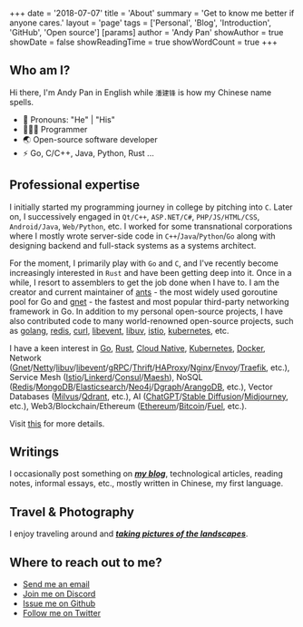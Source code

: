 +++
date = '2018-07-07'
title = 'About'
summary = 'Get to know me better if anyone cares.'
layout = 'page'
tags = ['Personal', 'Blog', 'Introduction', 'GitHub', 'Open source']
[params]
  author = 'Andy Pan'
showAuthor = true
showDate = false
showReadingTime = true
showWordCount = true
+++

## Who am I?

Hi there, I'm Andy Pan in English while `潘建锋` is how my Chinese name spells.

- 👔 Pronouns: "He" | "His"
- 🧑🏻‍💻 Programmer
- 🌏 Open-source software developer
- ⚡ Go, C/C++, Java, Python, Rust ...

## Professional expertise

I initially started my programming journey in college by pitching into `C`. Later on, I successively engaged in `Qt/C++`, `ASP.NET/C#`, `PHP/JS/HTML/CSS`, `Android/Java`, `Web/Python`, etc. I worked for some transnational corporations where I mostly wrote server-side code in `C++`/`Java`/`Python`/`Go` along with designing backend and full-stack systems as a systems architect.

For the moment, I primarily play with `Go` and `C`, and I've recently become increasingly interested in `Rust` and have been getting deep into it. Once in a while, I resort to assemblers to get the job done when I have to. I am the creator and current maintainer of [ants](https://github.com/panjf2000/ants) - the most widely used goroutine pool for Go and [gnet](https://github.com/panjf2000/gnet) - the fastest and most popular third-party networking framework in Go. In addition to my personal open-source projects, I have also contributed code to many world-renowned open-source projects, such as [golang](https://github.com/golang/go), [redis](https://github.com/redis/redis), [curl](https://github.com/curl/curl), [libevent](https://github.com/libevent/libevent), [libuv](https://github.com/libuv/libuv), [istio](https://github.com/istio/istio), [kubernetes](https://github.com/kubernetes/kubernetes), etc.

I have a keen interest in [Go](https://github.com/golang/go), [Rust](https://github.com/rust-lang/rust), [Cloud Native](https://www.cncf.io/), [Kubernetes](https://github.com/kubernetes/kubernetes), [Docker](https://www.docker.com/), Network ([Gnet](https://github.com/panjf2000/gnet)/[Netty](https://github.com/netty/netty)/[libuv](https://github.com/libuv/libuv)/[libevent](https://github.com/libevent/libevent)/[gRPC](https://github.com/grpc/grpc)/[Thrift](https://github.com/apache/thrift)/[HAProxy](https://www.haproxy.org/)/[Nginx](https://nginx.org/)/[Envoy](https://github.com/envoyproxy/envoy)/[Traefik](https://github.com/traefik/traefik), etc.), Service Mesh ([Istio](https://github.com/istio/istio)/[Linkerd](https://github.com/linkerd/linkerd2)/[Consul](https://github.com/hashicorp/consul)/[Maesh](https://github.com/traefik/mesh)), NoSQL ([Redis](https://github.com/redis/redis)/[MongoDB](https://github.com/mongodb/mongo)/[Elasticsearch](https://github.com/elastic/elasticsearch)/[Neo4j](https://github.com/neo4j/neo4j)/[Dgraph](https://github.com/dgraph-io/dgraph)/[ArangoDB](https://github.com/arangodb/arangodb), etc.), Vector Databases ([Milvus](https://github.com/milvus-io/milvus)/[Qdrant](https://github.com/qdrant/qdrant), etc.), AI ([ChatGPT](https://chat.openai.com/)/[Stable Diffusion](https://stability.ai/stablediffusion)/[Midjourney](https://www.midjourney.com/), etc.), Web3/Blockchain/Ethereum ([Ethereum](https://github.com/ethereum/go-ethereum)/[Bitcoin](https://github.com/bitcoin/bitcoin)/[Fuel](https://github.com/FuelLabs/fuel-core), etc.).

Visit [this](/projects/) for more details.

## Writings

I occasionally post something on [***my blog***](https://blog.andypan.me/), technological articles, reading notes, informal essays, etc., mostly written in Chinese, my first language.

## Travel & Photography

I enjoy traveling around and [***taking pictures of the landscapes***](https://gallery.strikefreedom.top/s/1e8v8ivisn).

## Where to reach out to me?

- [Send me an email](mailto:i@andypan.me)
- [Join me on Discord](https://discord.gg/UyKD7NZcfH)
- [Issue me on Github](https://github.com/panjf2000)
- [Follow me on Twitter](https://twitter.com/panjf2000)
